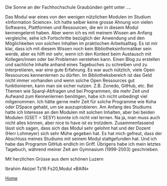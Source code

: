  Die Sonne an der Fachhochschule Graubünden geht unter ....

Das Modul war eines von den wenigen nützlichen Modulen im Studium «Information Science». Ich hatte selber keine grosse Ahnung von vielen Softwares, Plattformen und Ressourcen, die wir in diesem Modul kennengelernt haben. Aber wenn ich es mit meinem Wissen am Anfang vergleiche, sehe ich Fortschritte bezüglich der Anwendung und den Möglichkeiten von solchen Inhalten im praktischen Arbeitsalltag. Es ist mir klar, dass ich mit diesem Wissen noch kein Bibliotheksinformatiker sein werde, aber es hilft mir sehr, wenn ich den Kontext beim Austausch mit Kollegen/innen oder bei Problemen verstehen kann.
Einen Blog zu erstellen und sachliche Inhalte anhand eines Tagebuches zu schreiben und zu interpretieren, war eine gute Erfahrung. Es war auch nützlich, viele Open Ressources kennenlernen zu dürfen. Im Bibliotheksbereich ist das Geld nicht immer vorhanden und wenn solche Open Ressources gut funktionieren, kann man sie sicher nutzen. Z.B. Zonedo, GitHub, etc.
Bei Themen wie Sparql-Abfragen und bei Programmen, die mehr Zeit und Aufwand zum Kennenlernen benötigen, habe ich nicht unbedingt viel mitgenommen. Ich hätte gerne mehr Zeit für solche Programme wie Koha oder DSpace gehabt, um sie auszuprobieren. Am Anfang des Studiums hatte ich Interesse an den Modulen mit solchen Inhalten, aber bei beiden Modulen (GSET = SESY) konnte ich nicht viel lernen. Na ja, man muss auch nicht alles können, aber nice to have ist es trotzdem.
Zusammenfassend lässt sich sagen, dass sich das Modul sehr gelohnt hat und der Dozent (Herr Lohmeyer) sich sehr Mühe gegeben hat. Es hat mich gefreut, dass der Abschluss meines Studiums mit seinem Modul stattgefunden hat. Und ich habe das Programm GitHub endlich im Griff. Übrigens habe ich mein letztes Tagebuch, während meiner Zeit am Gymnasium (1999-2003) geschrieben. 
 

Mit herzlichen Grüsse aus dem schönen Luzern

Ibrahim Aközel
Tz16
Fs20,Modul «BAIN»


[Home](https://akoezeibrahi.github.io/Blogbeitraege_BAIN20_Akoezel/)
